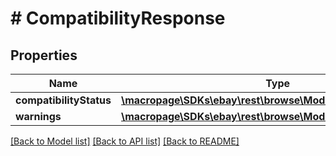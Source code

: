 # # CompatibilityResponse

## Properties

Name | Type | Description | Notes
------------ | ------------- | ------------- | -------------
**compatibilityStatus** | [**\macropage\SDKs\ebay\rest\browse\Model\CompatibilityStatus**](CompatibilityStatus.md) |  | [optional] 
**warnings** | [**\macropage\SDKs\ebay\rest\browse\Model\ErrorDetailV3[]**](ErrorDetailV3.md) |  | [optional] 

[[Back to Model list]](../../README.md#documentation-for-models) [[Back to API list]](../../README.md#documentation-for-api-endpoints) [[Back to README]](../../README.md)


